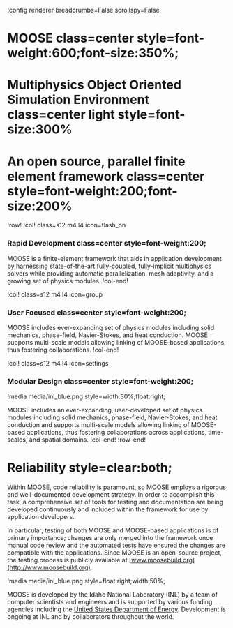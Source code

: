 !config renderer breadcrumbs=False scrollspy=False

# MOOSE class=center style=font-weight:600;font-size:350%;

# Multiphysics Object Oriented Simulation Environment class=center light style=font-size:300%

# An open source, parallel finite element framework class=center style=font-weight:200;font-size:200%


!row!
!col! class=s12 m4 l4 icon=flash_on
### Rapid Development class=center style=font-weight:200;

MOOSE is a finite-element framework that aids in application development by harnessing
state-of-the-art fully-coupled, fully-implicit multiphysics solvers while providing automatic
parallelization, mesh adaptivity, and a growing set of physics modules.
!col-end!

!col! class=s12 m4 l4 icon=group
### User Focused class=center style=font-weight:200;

MOOSE includes ever-expanding set of physics modules including solid mechanics, phase-field,
Navier-Stokes, and heat conduction. MOOSE supports multi-scale models allowing linking of
MOOSE-based applications, thus fostering collaborations.
!col-end!

!col! class=s12 m4 l4 icon=settings
### Modular Design class=center style=font-weight:200;

!media media/inl_blue.png style=width:30%;float:right;

MOOSE includes an ever-expanding, user-developed set of physics modules including solid mechanics,
phase-field, Navier-Stokes, and heat conduction and supports multi-scale models allowing linking of
MOOSE-based applications, thus fostering collaborations across applications, time-scales, and spatial
domains.
!col-end!
!row-end!

# Reliability style=clear:both;

Within MOOSE, code reliability is paramount, so MOOSE employs a rigorous and well-documented
development strategy.  In order to accomplish this task, a comprehensive set of tools for testing and
documentation are being developed continuously and included within the framework for use by
application developers.

In particular, testing of both MOOSE and MOOSE-based applications is of primary importance; changes
are only merged into the framework once manual code review and the automated tests have ensured the
changes are compatible with the applications. Since MOOSE is an open-source project, the testing
process is publicly available at [www.moosebuild.org](http://www.moosebuild.org).

!media media/inl_blue.png style=float:right;width:50%;

MOOSE is developed by the Idaho National Laboratory (INL) by a team of computer scientists and
engineers and is supported by various funding agencies including the
[United States Department of Energy](http://energy.gov/). Development is ongoing at INL and by
collaborators throughout the world.

